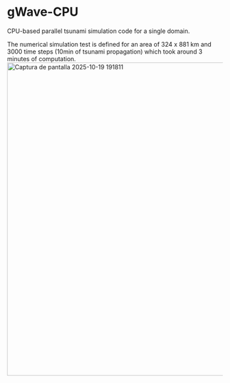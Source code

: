 # gWave-CPU
CPU-based parallel tsunami simulation code for a single domain.

The numerical simulation test is defined for an area of 324 x 881 km and 3000 time steps (10min of tsunami propagation) which took around 3 minutes of computation.
<img width="1457" height="730" alt="Captura de pantalla 2025-10-19 191811" src="https://github.com/user-attachments/assets/ebcbbd8c-73b0-4150-8303-43da89de73db" />

